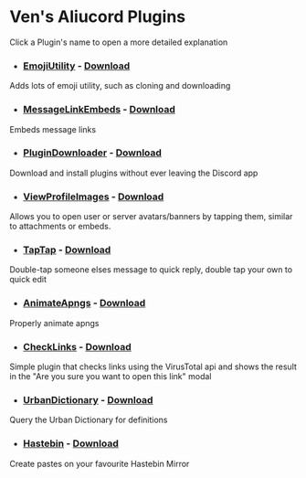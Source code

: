 # Ven's Aliucord Plugins

Click a Plugin's name to open a more detailed explanation

- ### [EmojiUtility](EmojiUtility/README.md) - [Download](https://github.com/Vendicated/AliucordPlugins/blob/builds/EmojiUtility.zip?raw=true)
Adds lots of emoji utility, such as cloning and downloading

- ### [MessageLinkEmbeds](MessageLinkEmbeds/README.md) - [Download](https://github.com/Vendicated/AliucordPlugins/blob/builds/MessageLinkEmbeds.zip?raw=true)
Embeds message links

- ### [PluginDownloader](PluginDownloader/README.md) - [Download](https://github.com/Vendicated/AliucordPlugins/blob/builds/PluginDownloader.zip?raw=true)
Download and install plugins without ever leaving the Discord app

- ### [ViewProfileImages](ViewProfileImages/README.md) - [Download](https://github.com/Vendicated/AliucordPlugins/blob/builds/ViewProfileImages.zip?raw=true)
Allows you to open user or server avatars/banners by tapping them, similar to attachments or embeds.

- ### [TapTap](TapTap/README.md) - [Download](https://github.com/Vendicated/AliucordPlugins/blob/builds/TapTap.zip?raw=true)
Double-tap someone elses message to quick reply, double tap your own to quick edit

- ### [AnimateApngs](AnimateApngs/README.md) - [Download](https://github.com/Vendicated/AliucordPlugins/blob/builds/AnimateApngs.zip?raw=true)
Properly animate apngs

- ### [CheckLinks](CheckLinks/README.md) - [Download](https://github.com/Vendicated/AliucordPlugins/blob/builds/CheckLinks.zip?raw=true)
Simple plugin that checks links using the VirusTotal api and shows the result in the "Are you sure you want to open this link" modal

- ### [UrbanDictionary](UrbanDictionary/README.md) - [Download](https://github.com/Vendicated/AliucordPlugins/blob/builds/UrbanDictionary.zip?raw=true)
Query the Urban Dictionary for definitions

- ### [Hastebin](Hastebin/README.md) - [Download](https://github.com/Vendicated/AliucordPlugins/blob/builds/Hastebin.zip?raw=true)
Create pastes on your favourite Hastebin Mirror
